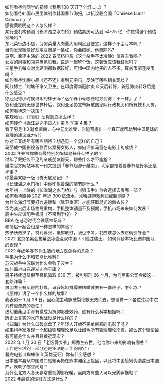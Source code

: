 如何看待何同学的视频《我用 108 天开了个灯......》？  
如何看待韩国市民团体制作韩国春节海报，以抗议联合国「Chinese Lunar Calendar」？  
感觉黄晓明这个人怎么样？  
某行业机构预测《长津湖之水门桥》预估票房可达到 54-75 亿，你觉得这个预估准确吗？  
东北菜街边小店，为何菜量大肉量大用料足且便宜，这样子不会亏本吗？  
当你发现微信好友朋友圈是一条杠，你会把她、他删除吗?  
马丽、魏翔主演的 2022 春节档电影《这个杀手不太冷静》值得去看吗？  
女友的同事和领导想见见我，说是一起吃个饭，这顿饭应该我结账吗？  
三星手机每次对比评测都数据较好，可惜中国内地买的人不多，算劣币驱逐良币吗？  
如何看待沈腾小品《还不还》提到元宇宙，反映了哪些相关现状？  
网红博主「刘墉干净又卫生」在印度得新冠肺炎 8 天后转好，新冠肺炎转好后是什么感受？  
你还记得小时候过年的样子吗？这个春节有哪些地方变得「不一样」了？  
叙利亚提前无缘世界杯后，叙利亚足协宣布解散国家队行政机关和所有技术人员，如何看待这一决策？  
客观地说，《四海》拍得到底怎么样？  
如何评价《画江湖之不良人》第 5 季第 4 集？  
看了男足 1:3 耻负越南，心中无比难受，你能否提出一个真正能帮助到中国足球的合理的建议或方针?  
你对壬寅虎年有哪些期待？想遇见一个怎样的自己？  
马丽成中国影视首位百亿票房女影人，如何评价马丽在电影上的成绩？  
2022 年春节你收到最特别的祝福是长什么样子的？  
过年了跟好久不见的亲戚朋友聊天，聊些什么才不尴尬？  
越南官方网站年初一刊文提到「春节起源于越南」，大家都抢着要春节是好事还是坏事？  
你最喜欢哪一版《倚天屠龙记》？  
《长津湖之水门桥》中你印象最深的情节是什么？  
大年初一上映的《长津湖之水门桥》与《狙击手》你会选择去看哪一部？  
如何看待原神 2021 年近 300 亿流水，米哈游游戏利润或超网易？  
为什么海灯节要打六遍跋掣（武卫重溟）才能获取凝光的新衣装？  
华为淡出后市场格局重构，手机整体销量不及预期，手机市场未来如何发展？  
高中生应该配手机吗（不带到学校）？  
BBA 在电动时代会跌落神坛吗？  
和情侣一起合租是一种怎样的体验？  
孩子快两岁了，特别嚣张，谁都敢打，说也不听，我应该怎么去正确引导他？  
2022 北京冬奥会揭幕战冰壶混双中国 7:6 险胜瑞士， 如何评价本场比赛中国队的表现？  
2022 年虎年春节你生活的地方是怎样的景象？  
苹果为什么不和安卓比堆料?  
苏波战争中苏联为什么会败于波兰？  
如何面对自己逐渐走向平庸？  
男子持续退货假苹果机骗取 636 万，被判服刑 26 个月，为何苹果公司会被这一套路诈骗？  
男朋友没有买房的打算，可我妈妈觉得要结婚就要有一套房子，怎么办？  
《原神》讲了一个什么样的故事?  
我表弟于 1 月 29 日，因心脏主动脉破裂抢救无效而去，想请教一下各位过程中院方有否疏忽的责任？  
致幻蘑菇见手青有望成为抗抑郁速效药，这有什么科学根据吗？  
历史上真实的水门桥战役是什么样的？  
《四海》为什么口碑崩盘了？年轻人开始不买单韩寒的电影了吗？  
如果科学家发现一个超级物理理论足以让如今所有物理理论崩溃，那么这个理论最有可能是什么并且最接近现实？  
2022 年 1 月 30 日「老饭骨大爷」郑秀生去世，他给你带来的影响有哪些？  
工作是生活的一部分还是生活是工作的部分？  
看完电影《蜘蛛侠 3 英雄无归》你有什么感想？  
日本熊本县从中国进口蛤蜊再扔在熊本滩涂上捡回，以此将中国蛤蜊伪造成日本国产，反映了哪些问题？  
为什么北方人冬天非常重视脚部保暖，而南方有些人可以光脚穿拖鞋？  
2022 年最稳的理财方式是什么？  
